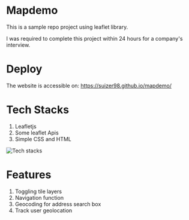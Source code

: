 # Mapdemo

This is a sample repo project using leaflet library.

I was required to complete this project within 24 hours for a company's interview.

# Deploy
The website is accessible on:
https://suizer98.github.io/mapdemo/

# Tech Stacks

1. Leafletjs
2. Some leaflet Apis
3. Simple CSS and HTML

![Tech stacks](https://skillicons.dev/icons?i=js,css,html,github,githubactions)

# Features

1. Toggling tile layers
2. Navigation function
3. Geocoding for address search box
4. Track user geolocation
